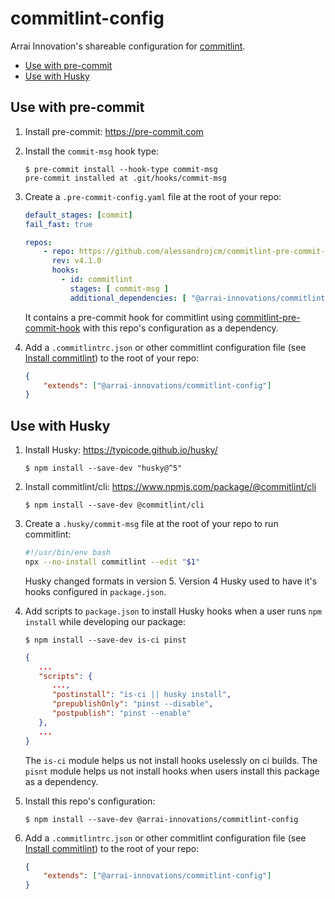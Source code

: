# commitlint-config

Arrai Innovation's shareable configuration for [commitlint](https://commitlint.js.org).

- [Use with pre-commit](#use-with-pre-commit)
- [Use with Husky](#use-with-husky)

## Use with pre-commit

1. Install pre-commit: https://pre-commit.com

1. Install the `commit-msg` hook type:

   ```console
   $ pre-commit install --hook-type commit-msg
   pre-commit installed at .git/hooks/commit-msg
   ```

1. Create a `.pre-commit-config.yaml` file at the root of your repo:

   ```yaml
   default_stages: [commit]
   fail_fast: true
   
   repos:
       - repo: https://github.com/alessandrojcm/commitlint-pre-commit-hook
         rev: v4.1.0
         hooks:
           - id: commitlint
             stages: [ commit-msg ]
             additional_dependencies: [ "@arrai-innovations/commitlint-config" ]
   ```

   It contains a pre-commit hook for commitlint using [commitlint-pre-commit-hook](https://github.com/alessandrojcm/commitlint-pre-commit-hook) with this repo's configuration as a dependency.

1. Add a `.commitlintrc.json` or other commitlint configuration file (see [Install commitlint](https://commitlint.js.org/#/guides-local-setup?id=install-commitlint)) to the root of your repo:

   ```json
   {
       "extends": ["@arrai-innovations/commitlint-config"]
   }
   ```

## Use with Husky

1. Install Husky: https://typicode.github.io/husky/

   ```console
   $ npm install --save-dev "husky@^5"
   ```

1. Install commitlint/cli: https://www.npmjs.com/package/@commitlint/cli

   ```console
   $ npm install --save-dev @commitlint/cli
   ```

1. Create a `.husky/commit-msg` file at the root of your repo to run commitlint:

   ```bash
   #!/usr/bin/env bash
   npx --no-install commitlint --edit "$1"
   ```
   
   Husky changed formats in version 5. Version 4 Husky used to have it's hooks configured in `package.json`.

1. Add scripts to `package.json` to install Husky hooks when a user runs `npm install` while developing our package:

   ```console
   $ npm install --save-dev is-ci pinst
   ```

   ```json
   {
      ...
      "scripts": {
         ...,
         "postinstall": "is-ci || husky install",
         "prepublishOnly": "pinst --disable",
         "postpublish": "pinst --enable"
      },
      ...
   }
   ```
   
   The `is-ci` module helps us not install hooks uselessly on ci builds. The `pisnt` module helps us not install hooks when users install this package as a dependency.

1. Install this repo's configuration:

   ```console
   $ npm install --save-dev @arrai-innovations/commitlint-config
   ```

1. Add a `.commitlintrc.json` or other commitlint configuration file (see [Install commitlint](https://commitlint.js.org/#/guides-local-setup?id=install-commitlint)) to the root of your repo:

   ```json
   {
       "extends": ["@arrai-innovations/commitlint-config"]
   }
   ```

